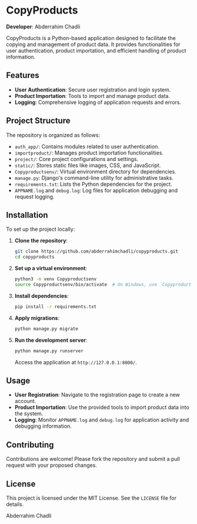 
# CopyProducts

**Developer**: Abderrahim Chadli

CopyProducts is a Python-based application designed to facilitate the copying and management of product data. It provides functionalities for user authentication, product importation, and efficient handling of product information.

## Features

- **User Authentication**: Secure user registration and login system.
- **Product Importation**: Tools to import and manage product data.
- **Logging**: Comprehensive logging of application requests and errors.

## Project Structure

The repository is organized as follows:

- `auth_app/`: Contains modules related to user authentication.
- `importproduct/`: Manages product importation functionalities.
- `project/`: Core project configurations and settings.
- `static/`: Stores static files like images, CSS, and JavaScript.
- `Copyproductsenv/`: Virtual environment directory for dependencies.
- `manage.py`: Django's command-line utility for administrative tasks.
- `requirements.txt`: Lists the Python dependencies for the project.
- `APPNAME.log` and `debug.log`: Log files for application debugging and request logging.

## Installation

To set up the project locally:

1. **Clone the repository**:

   ```bash
   git clone https://github.com/abderrahimchadli/copyproducts.git
   cd copyproducts
   ```

2. **Set up a virtual environment**:

   ```bash
   python3 -m venv Copyproductsenv
   source Copyproductsenv/bin/activate  # On Windows, use `Copyproductsenv\Scripts\activate`
   ```

3. **Install dependencies**:

   ```bash
   pip install -r requirements.txt
   ```

4. **Apply migrations**:

   ```bash
   python manage.py migrate
   ```

5. **Run the development server**:

   ```bash
   python manage.py runserver
   ```

   Access the application at `http://127.0.0.1:8000/`.

## Usage

- **User Registration**: Navigate to the registration page to create a new account.
- **Product Importation**: Use the provided tools to import product data into the system.
- **Logging**: Monitor `APPNAME.log` and `debug.log` for application activity and debugging information.

## Contributing

Contributions are welcome! Please fork the repository and submit a pull request with your proposed changes.

## License

This project is licensed under the MIT License. See the `LICENSE` file for details.

Abderrahim Chadli
